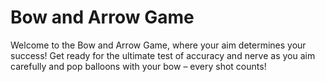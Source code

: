 # Bow and Arrow Game

Welcome to the Bow and Arrow Game, where your aim determines your success! Get ready for the ultimate test of accuracy and nerve as you aim carefully and pop balloons with your bow – every shot counts!




